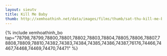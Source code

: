 ```yaml
---
layout: sieutv
title: Kill Me Baby
thumb: http://xemhoathinh.net/data/images/films/thumb/sat-thu-kill-me-baby-2012.jpg
---
```

{% include xemhoathinh_bo tap="78798,78799,78800,78801,78802,78803,78804,78805,78806,78807,78808,78809,78810,74382,74383,74384,74385,74386,74387,76176,74466,74467,74468,74469,74470,74471" %} 
